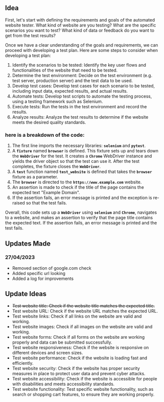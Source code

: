 ## Idea

First, let's start with defining the requirements and goals of the automated website tester. What kind of website are you testing? What are the specific scenarios you want to test? What kind of data or feedback do you want to get from the test results?

Once we have a clear understanding of the goals and requirements, we can proceed with developing a test plan. Here are some steps to consider when developing a test plan:

1. Identify the scenarios to be tested: Identify the key user flows and functionalities of the website that need to be tested.
2. Determine the test environment: Decide on the test environment (e.g. test server, production server) and the test data to be used.
3. Develop test cases: Develop test cases for each scenario to be tested, including input data, expected results, and actual results.
4. Automate tests: Develop test scripts to automate the testing process, using a testing framework such as Selenium.
5. Execute tests: Run the tests in the test environment and record the results.
6. Analyze results: Analyze the test results to determine if the website meets the desired quality standards.

### here is a breakdown of the code: ###

1. The first line imports the necessary libraries: **`selenium`** and **`pytest`**.
2. A **`fixture`** named **`browser`** is defined. This fixture sets up and tears down the **`WebDriver`** for the test. It creates a **`Chrome`** WebDriver instance and yields the driver object so that the test can use it. After the test completes, the fixture closes the **`WebDriver`**.
3. A **`test`** function named **`test_website`** is defined that takes the **`browser`** fixture as a parameter.
4. The **`browser`** is directed to the **`https://www.example.com`** website.
5. An assertion is made to check if the title of the page contains the expected text "Example Domain".
6. If the assertion fails, an error message is printed and the exception is re-raised so that the test fails.

Overall, this code sets up a **`WebDriver`** using **`selenium`** and **`Chrome`**, navigates to a website, and makes an assertion to verify that the page title contains the expected text. If the assertion fails, an error message is printed and the test fails.

## Updates Made

### 27/04/2023 ###

- Removed section of google.com check
- Added specific url looking 
- Added a log for improvements

## Update Ideas

- ~~Test website title: Check if the website title matches the expected title.~~
- Test website URL: Check if the website URL matches the expected URL.
- Test website links: Check if all links on the website are valid and working.
- Test website images: Check if all images on the website are valid and working.
- Test website forms: Check if all forms on the website are working properly and data can be submitted successfully.
- Test website responsiveness: Check if the website is responsive on different devices and screen sizes.
- Test website performance: Check if the website is loading fast and efficiently.
- Test website security: Check if the website has proper security measures in place to protect user data and prevent cyber attacks.
- Test website accessibility: Check if the website is accessible for people with disabilities and meets accessibility standards.
- Test website functionality: Test specific website functionality, such as search or shopping cart features, to ensure they are working properly.